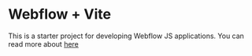 # Webflow + Vite

This is a starter project for developing Webflow JS applications. You can read more about [here](https://thind.dev/docs)
